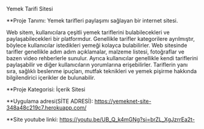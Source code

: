 ﻿Yemek Tarifi Sitesi

**Proje Tanımı: Yemek tarifleri paylaşımı sağlayan bir internet sitesi.

Web sitem, kullanıcılara çeşitli yemek tariflerini bulabilecekleri ve paylaşabilecekleri bir platformdur. Genellikle tarifler kategorilere ayrılmıştır, böylece kullanıcılar istedikleri yemeği kolayca bulabilirler. Web sitesinde tarifler genellikle adım adım açıklamalar, malzeme listesi, fotoğraflar ve bazen video rehberlerle sunulur. Ayrıca kullanıcılar genellikle kendi tariflerini paylaşabilir ve diğer kullanıcıların yorumlarına erişebilirler. Tariflerin yanı sıra, sağlıklı beslenme ipuçları, mutfak teknikleri ve yemek pişirme hakkında bilgilendirici içerikler de bulunabilir.

**Proje Kategorisi: İçerik Sitesi

**Uygulama adresi(SİTE ADRESİ): https://yemeknet-site-348a48c219c7.herokuapp.com/

**Site youtube linki: https://youtu.be/UB_Q_k4mGNg?si=brZL_XgJzrrEa2t-
